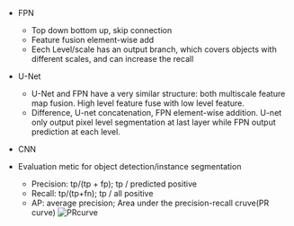 * FPN
  * Top down bottom up, skip connection
  * Feature fusion element-wise add
  * Eech Level/scale has an output branch, which covers objects with different scales, and can increase the recall

* U-Net
  * U-Net and FPN have a very similar structure: both multiscale feature map fusion. High level feature fuse with low level feature.
  * Difference, U-net concatenation, FPN element-wise addition. U-net only output pixel level segmentation at last layer while FPN output prediction at each level.
  
* CNN

* Evaluation metic for object detection/instance segmentation
  * Precision: tp/(tp + fp); tp / predicted positive
  * Recall: tp/(tp+fn); tp / all positive
  * AP: average precision; Area under the precision-recall cruve(PR curve)
    ![PRcurve](https://miro.medium.com/max/600/0*IIP5_lTXigXMViiu.png)
